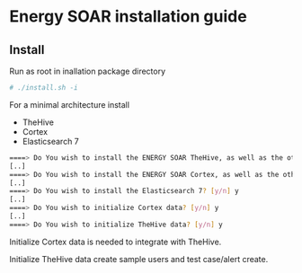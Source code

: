 # Energy SOAR installation guide #

## Install ##

Run as root in inallation package directory
```bash
# ./install.sh -i
```

For a minimal architecture install
* TheHive
* Cortex
* Elasticsearch 7

```bash
====> Do You wish to install the ENERGY SOAR TheHive, as well as the other TheHive dependencies? [y/n] y
[..]
====> Do You wish to install the ENERGY SOAR Cortex, as well as the other Cortex dependencies? [y/n] y
[..]
====> Do You wish to install the Elasticsearch 7? [y/n] y
[..]
====> Do You wish to initialize Cortex data? [y/n] y
[..]
====> Do You wish to initialize TheHive data? [y/n] y
```

Initialize Cortex data is needed to integrate with TheHive.

Initialize TheHive data create sample users and test case/alert create.